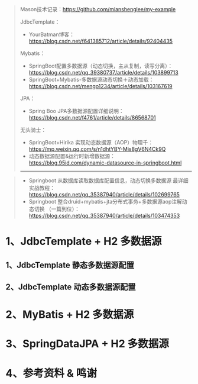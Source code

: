 > Mason技术记录：https://github.com/mianshenglee/my-example
>
> JdbcTemplate：
>
> - YourBatman博客：https://blog.csdn.net/f641385712/article/details/92404435
>
> Mybatis：
>
> - SpringBoot配置多数据源（动态切换，主从复制，读写分离）：https://blog.csdn.net/qq_39380737/article/details/103899713
> - SpringBoot+Mybatis-多数据源动态切换＋动态加载：https://blog.csdn.net/mengo1234/article/details/103167619
>
> JPA：
>
> - Spring Boo JPA多数据源配置详细说明：https://blog.csdn.net/f4761/article/details/86568701
>
> 无头骑士：
>
> - SpringBoot+Hirika 实现动态数据源（AOP）物理千：https://mp.weixin.qq.com/s/n1dhtYBY-Mis8gV6N4Ck9Q
> - 动态数据源配置&运行时新增数据源：https://blog.95id.com/dynamic-datasource-in-springboot.html
>
> ***

> - Springboot 从数据库读取数据库配置信息，动态切换多数据源 最详细实战教程：https://blog.csdn.net/qq_35387940/article/details/102699765
> - Springboot 整合druid+mybatis+jta分布式事务+多数据源aop注解动态切换 （一篇到位）：https://blog.csdn.net/qq_35387940/article/details/103474353





# 1、JdbcTemplate + H2 多数据源

## 1、JdbcTemplate 静态多数据源配置

## 2、JdbcTemplate 动态多数据源配置

# 2、MyBatis + H2 多数据源



# 3、SpringDataJPA + H2 多数据源



# 4、参考资料 & 鸣谢




